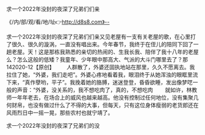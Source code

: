 求一个2022年没封的夜深了兄弟们们亲

《/内/部/观/看/地/址👉http://d8s8.com》--

求一个2022年没封的夜深了兄弟们们亲又见老屋有一支有关老屋的歌，在心里打了很久、很久的漩涡，一直没有唱出来。今年春节，我终于在侄儿的陪同下回了一趟老屋。天！这是那栋我熟悉的亲切的热闹的、生我长我、陪伴了我十八年的老屋么？怎么这般的低矮？我童年、少年眼中那高大、气派的大斗门哪里去了？那142020-12【原创】
　　人群散了，外婆还固执地站在那里，久久不愿离去。我拉住了她，“外婆，我们走吧”。外婆心疼地看着我，眼泪终于从她浑浊的眼眶里流下来，“真作孽哟，平子”。我挽着她的胳膊，迷迷登登，昏昏欲睡，发出像梦呓一般的声音：“外婆，没关系的，我不想吃肉了，真的，不想吃肉
　　就如许，林教师一年年老去，在场合上的威风也越来越高。他没有控制过任何地位，没有集聚几何财帛，也没有做过什么了不得的大事，但每天，只有这位身体瘦弱的老货郎还在风雨烈日中一摇一晃，那些农村也就宁靖了。





求一个2022年没封的夜深了兄弟们的没
